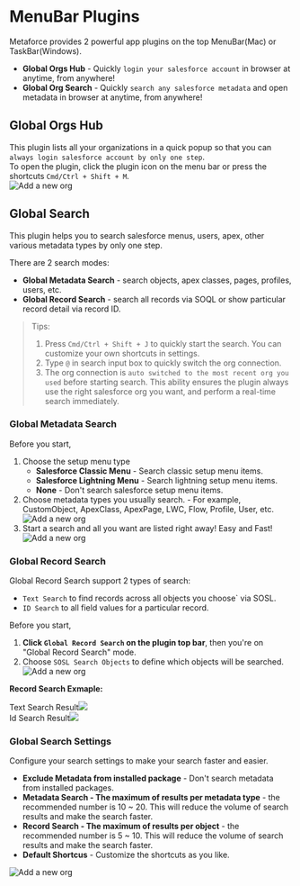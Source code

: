 # MenuBar Plugins

Metaforce provides 2 powerful app plugins on the top MenuBar(Mac) or TaskBar(Windows).

-   **Global Orgs Hub** - Quickly `login your salesforce account` in browser at anytime, from anywhere!
-   **Global Org Search** - Quickly `search any salesforce metadata` and open metadata in browser at anytime, from anywhere!

## Global Orgs Hub

This plugin lists all your organizations in a quick popup so that you can `always login salesforce account by only one step`.  
To open the plugin, click the plugin icon on the menu bar or press the shortcuts `Cmd/Ctrl + Shift + M`.  
![Add a new org](./images/plugin-orghub.jpg ":size=70%")

## Global Search

This plugin helps you to search salesforce menus, users, apex, other various metadata types by only one step.

There are 2 search modes:

-   **Global Metadata Search** - search objects, apex classes, pages, profiles, users, etc.
-   **Global Record Search** - search all records via SOQL or show particular record detail via record ID.

> Tips:
>
> 1.  Press `Cmd/Ctrl + Shift + J` to quickly start the search. You can customize your own shortcuts in settings.
> 2.  Type `@` in search input box to quickly switch the org connection.
> 3.  The org connection is `auto switched to the most recent org you used` before starting search. This ability ensures the plugin always use the right salesforce org you want, and perform a real-time search immediately.

### Global Metadata Search

Before you start,

1. Choose the setup menu type
    - **Salesforce Classic Menu** - Search classic setup menu items.
    - **Salesforce Lightning Menu** - Search lightning setup menu items.
    - **None** - Don't search salesforce setup menu items.
2. Choose metadata types you usually search. - For example, CustomObject, ApexClass, ApexPage, LWC, Flow, Profile, User, etc.
   ![Add a new org](./images/plugin-orgseach.jpg ":size=70%")
3. Start a search and all you want are listed right away! Easy and Fast!
   ![Add a new org](./images/plugin-orgsearchresult.jpg ":size=70%")

### Global Record Search

Global Record Search support 2 types of search:

-   `Text Search` to find records across all objects you choose` via SOSL.
-   `ID Search` to all field values for a particular record.

Before you start,

1. **Click `Global Record Search` on the plugin top bar**, then you're on "Global Record Search" mode.
2. Choose `SOSL Search Objects` to define which objects will be searched.
   ![Add a new org](./images/plugin-orgdatasearch.jpg ":size=70%")

**Record Search Exmaple:**

<div class="flex-images">
    <div>Text Search Result<img src="/pages/gettingStarted/images/plugin-orgdatasearch-result.jpg"></div>
    <div>Id Search Result<img src="/pages/gettingStarted/images/plugin-orgdatasearch-result2.jpg"></div>
</div>

### Global Search Settings

Configure your search settings to make your search faster and easier.

-   **Exclude Metadata from installed package** - Don't search metadata from installed packages.
-   **Metadata Search - The maximum of results per metadata type** - the recommended number is 10 ~ 20. This will reduce the volume of search results and make the search faster.
-   **Record Search - The maximum of results per object** - the recommended number is 5 ~ 10. This will reduce the volume of search results and make the search faster.
-   **Default Shortcus** - Customize the shortcuts as you like.

![Add a new org](./images/plugin-orgsearchsetting.jpg)
